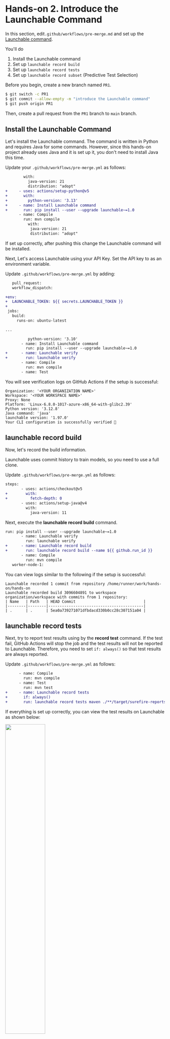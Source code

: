 # Hands-on 2. Introduce the Launchable Command

In this section, edit`.github/workflows/pre-merge.md` and set up the [Launchable command](https://www.launchableinc.com/docs/resources/cli-reference/).

You'll do

1. Install the Launchable command
1. Set up `launchable record build`
1. Set up `launchable record tests`
1. Set up `launchable record subset` (Predictive Test Selection)

Before you begin, create a new branch named `PR1`.

```sh
$ git switch -c PR1
$ git commit --allow-empty -m "introduce the Launchable command"
$ git push origin PR1
```

 Then, create a pull request from the `PR1` branch to `main` branch.

## Install the Launchable Command

Let's install the Launchable command. The command is written in Python and requires Java for some commands. However, since this hands-on project already uses Java and it is set up it, you don't need to install Java this time.

Update your `.github/workflows/pre-merge.yml` as follows:
```diff
        with:
          java-version: 21
          distribution: "adopt"
+     - uses: actions/setup-python@v5
+       with:
+         python-version: '3.13'
+     - name: Install Launchable command
+       run: pip install --user --upgrade launchable~=1.0
      - name: Compile
        run: mvn compile
          with:
           java-version: 21
           distribution: "adopt"
```

If set up correctly, after pushing this change the Launchable command will be installed.

Next, Let's access Launchable using your API Key. Set the API key to as an environment variable.

Update `.github/workflows/pre-merge.yml` by adding:
```diff
   pull_request:
   workflow_dispatch:

+env:
+  LAUNCHABLE_TOKEN: ${{ secrets.LAUNCHABLE_TOKEN }}
+
 jobs:
   build:
     runs-on: ubuntu-latest

...

          python-version: '3.10'
       - name: Install Launchable command
         run: pip install --user --upgrade launchable~=1.0
+      - name: Launchable verify
+        run: launchable verify
       - name: Compile
         run: mvn compile
       - name: Test
```

You will see verification logs on GitHub Actions if the setup is successful:

```
Organization: '<YOUR ORGANIZATION NAME>'
Workspace: '<YOUR WORKSPACE NAME>'
Proxy: None
Platform: 'Linux-6.8.0-1017-azure-x86_64-with-glibc2.39'
Python version: '3.12.8'
Java command: 'java'
launchable version: '1.97.0'
Your CLI configuration is successfully verified 🎉
```

## launchable record build

Now, let's record the build information.

Launchable uses commit history to train models, so you need to use a full clone.

Update `.github/workflows/pre-merge.yml` as follows:
```diff
steps:
       - uses: actions/checkout@v5
+        with:
+          fetch-depth: 0
       - uses: actions/setup-java@v4
         with:
           java-version: 11
```

Next, execute the **launchable record build** command.

```diff
run: pip install --user --upgrade launchable~=1.0
       - name: Launchable verify
         run: launchable verify
+      - name: Launchable record build
+        run: launchable record build --name ${{ github.run_id }}
       - name: Compile
         run: mvn compile
   worker-node-1:
```

You can view logs similar to the following if the setup is successful:

```
Launchable recorded 1 commit from repository /home/runner/work/hands-on/hands-on
Launchable recorded build 3096604891 to workspace organization/workspace with commits from 1 repository:
| Name   | Path   | HEAD Commit                              |
|--------|--------|------------------------------------------|
| .      | .      | 5ea0a739271071dfbdacd330b0cc28c307151a04 |
```

## launchable record tests

Next, try to report test results using by the **record test** command.
If the test fail, GitHub Actions will stop the job and the test results will not be reported to Launchable. Therefore, you need to set `if: always()` so that  test results are always reported.

Update `.github/workflows/pre-merge.yml` as follows:
```diff
      - name: Compile
        run: mvn compile
      - name: Test
        run: mvn test
+     - name: Launchable record tests
+       if: always()
+       run: launchable record tests maven ./**/target/surefire-reports
```

If everything is set up correctly, you can view the test results on Launchable as shown below:

<img src="https://github.com/user-attachments/assets/f83dd1e6-bf9e-4091-964c-da665ffd764d" width="50%">


## `launchable record subset` (Predictive Test Selection)

This is a final section of #2,
Let's setup the **launchable subset** command with the [observation mode](https://docs.launchableinc.com/features/predictive-test-selection/observing-subset-behavior) option.

Update `.github/workflows/pre-merge.yml` as follows:
```diff
      - name: Launchable verify
        run: launchable verify
      - name: launchable record build
        run: launchable record build --name ${{ github.run_id }}
+     - name: launchable subset
+       run: |
+         launchable subset --observation --target 50% maven src/test/java > launchable-subset.txt
+         cat launchable-subset.txt
      - name: Test
        run: mvn test
```

You can view the subset result log in the GitHub Actions log. For example:

```
|           |   Candidates |   Estimated duration (%) |   Estimated duration (min) |
|-----------|--------------|--------------------------|----------------------------|
| Subset    |            2 |                  36.4706 |                  0.0516667 |
| Remainder |            2 |                  63.5294 |                  0.09      |
|           |              |                          |                            |
| Total     |            4 |                 100      |                  0.141667  |

Run `launchable inspect subset --subset-id XXX` to view full subset details
example.MulTest
example.DivTest
example.AddTest
example.SubTest
```

FInally, use this subset result for testing.

```diff
      - name: Launchable verify
        run: launchable verify
      - name: launchable record build
        run: launchable record build --name ${{ github.run_id }}
      - name: launchable subset
        run: |
          launchable subset --observation --target 50% maven src/test/java > launchable-subset.txt
          cat launchable-subset.txt
      - name: Test
+       run: mvn test -Dsurefire.includesFile=launchable-subset.txt
      - name: Launchable record tests
         run: launchable record tests maven ./**/target/surefire-reports
```

After the job succeeded, you can check the subset impact on web application. From the sidebar, go to  **Predictive Test Selection > Observe**:

<img src="https://user-images.githubusercontent.com/536667/195478410-6402773f-d232-46af-8543-24a7f6b67b4f.png">

<br>

![image](https://user-images.githubusercontent.com/536667/195477376-500d318a-b67a-4202-8c90-81ca6048dcc4.png)

If you have could confirmed the subset impact, merge this branch to main. You can check the subset impact at observation page of the web application

___

Prev: [Hands-on 1](HANDSON1.md)
Next: [Hands-on 3](HANDSON3.md)


